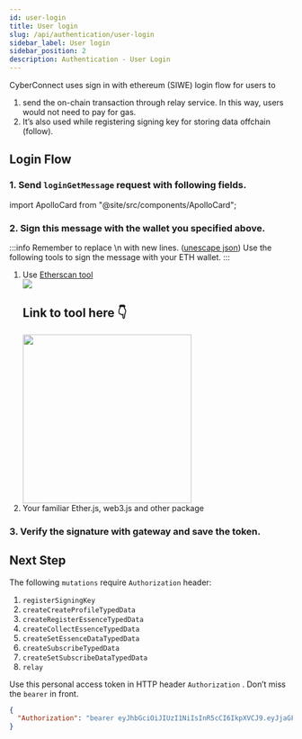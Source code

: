 ```yaml
---
id: user-login
title: User login
slug: /api/authentication/user-login
sidebar_label: User login
sidebar_position: 2
description: Authentication - User Login
---
```


CyberConnect uses sign in with ethereum (SIWE) login flow for users to

1. send the on-chain transaction through relay service. In this way, users would not need to pay for gas.
2. It’s also used while registering signing key for storing data offchain (follow).

## Login Flow

### 1. Send `loginGetMessage` request with following fields.

import ApolloCard from "@site/src/components/ApolloCard";

<ApolloCard queryName="loginGetMessage" />

### 2. Sign this message with the wallet you specified above.

:::info
Remember to replace \n with new lines. ([unescape json](https://www.freeformatter.com/json-escape.html#before-output)) Use the following tools to sign the message with your ETH wallet.
:::

1.  Use [Etherscan tool](https://etherscan.io/verifiedSignatures#)
    <div class="side-by-side-images" >
    <div>
    <img src="/img/v2/auth_token_cc.gif" />
    </div>
    <div>
    <h2>Link to tool here 👇</h2>
    <a href="https://etherscan.io/verifiedSignatures#">
    <img src="/img/v2/siwe.png" alt="" height="300px" width="300px"/> 
    </a>
    </div>
    </div>
2.  Your familiar Ether.js, web3.js and other package

### 3. Verify the signature with gateway and save the token.

<ApolloCard queryName="loginVerify" />

## Next Step

The following `mutations` require `Authorization` header:

1. `registerSigningKey`
2. `createCreateProfileTypedData`
3. `createRegisterEssenceTypedData`
4. `createCollectEssenceTypedData`
5. `createSetEssenceDataTypedData`
6. `createSubscribeTypedData`
7. `createSetSubscribeDataTypedData`
8. `relay`

Use this personal access token in HTTP header `Authorization` . Don’t miss the `bearer` in front.

```json
{
  "Authorization": "bearer eyJhbGciOiJIUzI1NiIsInR5cCI6IkpXVCJ9.eyJjaGFpbl9pZCI6MSwiZG9tYWluIjoiY3liZXJjb25uZWN0Lm1lIiwiYWRkcmVzcyI6IjB4OTI3ZjM1NTExNzcyMWUwRThBN2I1ZUEyMDAwMmI2NUI4YTU1MTg5MCIsImlzcyI6IkN5YmVyQ29ubmVjdCIsImV4cCI6MTY2NTA4NDU2MywiaWF0IjoxNjYyNDkyNTYzfQ.X3Y-gTTnsmpNRqkZ3vAAv3UOnHBb5WH5EZ2sOcJRPnw"
}
```
